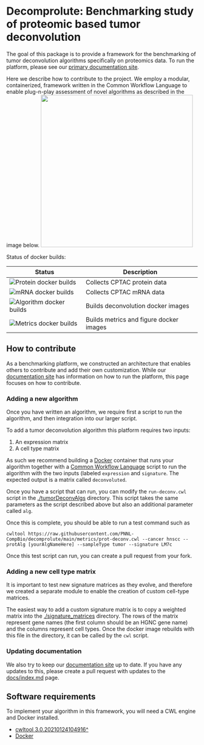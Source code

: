 # Decomprolute: Benchmarking study of proteomic based tumor deconvolution
The goal of this package is to provide a framework for the benchmarking of tumor deconvolution algorithms specifically on proteomics data. To run the platform, please see our [primary documentation site](https://pnnl-compbio.github.io/decomprolute). 

Here we describe how to contribute to the project. We employ a modular, containerized, framework written in the Common Workflow Language to enable plug-n-play assessment of novel algorithms as described in the image below.
<img src="docs/deconvFIgure1.png" width="400">

Status of docker builds:

| Status | Description |
| --- | --- |
| ![Protein docker builds](https://github.com/pnnl-compBio/decomprolute/actions/workflows/docker-build-1.yml/badge.svg) | Collects CPTAC protein data |
| ![mRNA docker builds](https://github.com/pnnl-compBio/decomprolute/actions/workflows/docker-build-1.yml/badge.svg)| Collects CPTAC mRNA data |
| ![Algorithm docker builds](https://github.com/pnnl-compBio/decomprolute/actions/workflows/decon-alg-docker.yml/badge.svg) | Builds deconvolution docker images |
| ![Metrics docker builds](https://github.com/pnnl-compBio/decomprolute/actions/workflows/metrics-docker-build.yml/badge.svg) | Builds metrics and figure docker images |

## How to contribute

As a benchmarking platform, we constructed an architecture that enables others to contribute and add their own customization. While our [documentation site](https://pnnl-compbio.github.io/decomprolute/) has information on how to run the platform, this page focuses on how to contribute.

### Adding a new algorithm
Once you have written an algorithm, we require first a script to run the algorithm, and then integration into our larger script.


To add a tumor deconvolution algorithm this platform requires two inputs:
1. An expression matrix
2. A cell type matrix

As such we recommend building a [Docker](https://www.docker.com/) container that runs your algorithm together with a [Common Workflow Language]() script to run the algorithm with the two inputs (labeled `expression` and `signature`. The expected output is a matrix called `deconvoluted`.

Once you have a script that can run, you can modify the `run-deconv.cwl` script in the [./tumorDeconvAlgs]() directory. This script takes the same parameters as the script described above but also an additional parameter called `alg`.

Once this is complete, you should be able to run a test command such as

``` 1c-enterprise
cwltool https://raw.githubusercontent.com/PNNL-CompBio/decomprolute/main/metrics/prot-deconv.cwl --cancer hnscc --protAlg [yourAlgNameHere] --sampleType tumor --signature LM7c

```

Once this test script can run, you can create a pull request from your fork.


### Adding a new cell type matrix
It is important to test new signature matrices as they evolve, and therefore we created a separate module to enable the creation of custom cell-type matrices.

The easiest way to add a custom signature matrix is to copy a weighted matrix into the [./signature_matrices](./signature_matrices) directory. The rows of the matrix represent gene names (the first column should be an HGNC gene name) and the columns represent cell types. Once the docker image rebuilds with this file in the directory, it can be called by the `cwl` script.

### Updating documentation

We also try to keep our [documentation site](https://pnnl-compbio.github.io/decomprolute/) up to date. If you have any updates to this, please create a pull request with updates to the [docs/index.md](docs/index.md) page.

## Software requirements

To implement your algorithm in this framework, you will need a CWL engine and Docker installed.

- [cwltool 3.0.20210124104916^](https://github.com/common-workflow-language/cwltool)
- [Docker](https://docs.docker.com/get-docker/)


